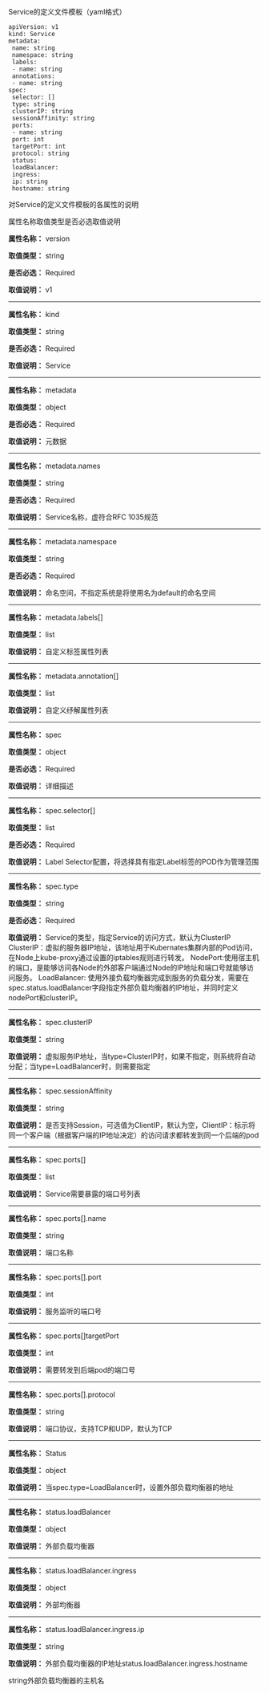 
Service的定义文件模板（yaml格式）

```
apiVersion: v1
kind: Service
metadata:
 name: string
 namespace: string
 labels:
 - name: string
 annotations:
 - name: string
spec:
 selector: []
 type: string
 clusterIP: string
 sessionAffinity: string
 ports:
 - name: string
 port: int
 targetPort: int
 protocol: string
 status:
 loadBalancer:
 ingress:
 ip: string
 hostname: string
```

对Service的定义文件模板的各属性的说明


属性名称取值类型是否必选取值说明

**属性名称：** version

**取值类型：** string

**是否必选：** Required

**取值说明：** v1

---

**属性名称：** kind

**取值类型：** string

**是否必选：** Required

**取值说明：** Service

---

**属性名称：** metadata

**取值类型：** object

**是否必选：** Required

**取值说明：** 元数据

---

**属性名称：** metadata.names

**取值类型：** string

**是否必选：** Required

**取值说明：** Service名称，虚符合RFC 1035规范

---

**属性名称：** metadata.namespace

**取值类型：** string

**是否必选：** Required

**取值说明：** 命名空间，不指定系统是将使用名为default的命名空间

---

**属性名称：** metadata.labels[]

**取值类型：** list

**取值说明：** 自定义标签属性列表

---

**属性名称：** metadata.annotation[]

**取值类型：** list

**取值说明：** 自定义纾解属性列表

---

**属性名称：** spec

**取值类型：** object

**是否必选：** Required

**取值说明：** 详细描述

---

**属性名称：** spec.selector[]

**取值类型：** list

**是否必选：** Required

**取值说明：** Label Selector配置，将选择具有指定Label标签的POD作为管理范围

---

**属性名称：** spec.type

**取值类型：** string

**是否必选：** Required

**取值说明：** Service的类型，指定Service的访问方式，默认为ClusterIP
ClusterIP：虚拟的服务器IP地址，该地址用于Kubernates集群内部的Pod访问，在Node上kube-proxy通过设置的iptables规则进行转发。
NodePort:使用宿主机的端口，是能够访问各Node的外部客户端通过Node的IP地址和端口号就能够访问服务。
LoadBalancer: 使用外接负载均衡器完成到服务的负载分发，需要在spec.status.loadBalancer字段指定外部负载均衡器的IP地址，并同时定义nodePort和clusterIP。

---

**属性名称：** spec.clusterIP

**取值类型：** string

**取值说明：** 虚拟服务IP地址，当type=ClusterIP时，如果不指定，则系统将自动分配；当type=LoadBalancer时，则需要指定

---

**属性名称：** spec.sessionAffinity

**取值类型：** string

**取值说明：** 是否支持Session，可选值为ClientIP，默认为空，ClientIP：标示将同一个客户端（根据客户端的IP地址决定）的访问请求都转发到同一个后端的pod

---

**属性名称：** spec.ports[]

**取值类型：** list

**取值说明：** Service需要暴露的端口号列表

---

**属性名称：** spec.ports[].name

**取值类型：** string

**取值说明：** 端口名称

---

**属性名称：** spec.ports[].port

**取值类型：** int

**取值说明：** 服务监听的端口号

---

**属性名称：** spec.ports[]targetPort

**取值类型：** int

**取值说明：** 需要转发到后端pod的端口号

---

**属性名称：** spec.ports[].protocol

**取值类型：** string

**取值说明：** 端口协议，支持TCP和UDP，默认为TCP

---

**属性名称：** Status

**取值类型：** object

**取值说明：** 当spec.type=LoadBalancer时，设置外部负载均衡器的地址

---

**属性名称：** status.loadBalancer

**取值类型：** object

**取值说明：** 外部负载均衡器

---

**属性名称：** status.loadBalancer.ingress

**取值类型：** object

**取值说明：** 外部均衡器

---

**属性名称：** status.loadBalancer.ingress.ip

**取值类型：** string

**取值说明：** 外部负载均衡器的IP地址status.loadBalancer.ingress.hostname

string外部负载均衡器的主机名
